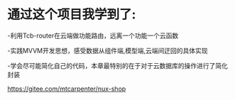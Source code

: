 # 通过这个项目我学到了:
-利用Tcb-router在云端做功能路由，远离一个功能一个云函数

-实践MVVM开发思想，感受数据从组件端,模型端,云端间迂回的具体实现

-学会尽可能简化自己的代码，本章最特别的在于对于云数据库的操作进行了简化封装

https://gitee.com/mtcarpenter/nux-shop


